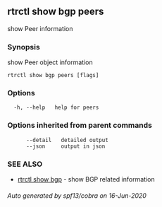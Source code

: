 ## rtrctl show bgp peers

show Peer information

### Synopsis


show Peer object information

```
rtrctl show bgp peers [flags]
```

### Options

```
  -h, --help   help for peers
```

### Options inherited from parent commands

```
      --detail   detailed output
      --json     output in json
```

### SEE ALSO
* [rtrctl show bgp](rtrctl_show_bgp.md)	 - show BGP related information

###### Auto generated by spf13/cobra on 16-Jun-2020
